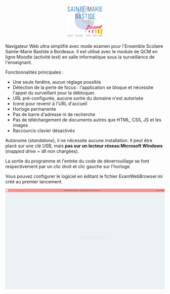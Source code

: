 <p align="center">
    <a href='https://www.smb33.fr/' target='_blank'><img src="./images/logo.svg"  width="120"></a>
</p>

Navigateur Web ultra simplifié avec mode examen pour l'Ensemble Scolaire Sainte-Marie Bastide à Bordeaux.
Il est utilisé avec le module de QCM en ligne Moodle (activité *test*) en salle informatique sous la surveillance de l'enseignant.

Fonctionnalités principales :

* Une seule fenêtre, aucun réglage possible
* Détection de la perte de focus : l'application se bloque et nécessite l'appel du surveillant pour la débloquer.
* URL pré-configurée, aucune sortie du domaine n'est autorisée
* Icone pour revenir à l'URL d'accueil
* Horloge permanente
* Pas de barre d'adresse ni de recherche
* Pas de téléchargement de documents autres que HTML, CSS, JS et les images
* Raccourcis clavier désactivés

Autonome (*standalone*), il ne nécessite aucune installation. Il peut être placé sur une clé USB, mais **pas sur un lecteur réseau Microsoft Windows** (*mapped drive* = dll non chargées).

La sortie du programme et l'entrée du code de déverrouillage se font respectivement par un clic droit et clic gauche sur l'horloge.

Vous pouvez configurer le logiciel en éditant le fichier ExamWebBrowser.ini créé au premier lancement.

<p align="center">
    <a href='https://www.smb33.fr/' target='_blank'><img src="./images/ScreenShot.gif"  width="700"></a>
</p>
